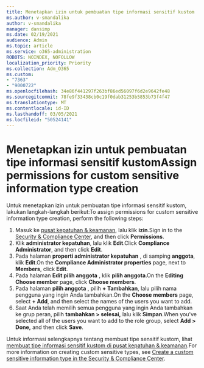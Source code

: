 ```yaml
---
title: Menetapkan izin untuk pembuatan tipe informasi sensitif kustom
ms.author: v-smandalika
author: v-smandalika
manager: dansimp
ms.date: 02/19/2021
audience: Admin
ms.topic: article
ms.service: o365-administration
ROBOTS: NOINDEX, NOFOLLOW
localization_priority: Priority
ms.collection: Adm_O365
ms.custom:
- "7363"
- "9000722"
ms.openlocfilehash: 34e86f441297f263bf86ed56097f6d2e9642fe48
ms.sourcegitcommit: 78fe9f33438cb0c19f0dab31253b5853b73f4f47
ms.translationtype: MT
ms.contentlocale: id-ID
ms.lasthandoff: 03/05/2021
ms.locfileid: "50524141"
---
```

# <a name="assign-permissions-for-custom-sensitive-information-type-creation"></a><span data-ttu-id="a4cf0-102">Menetapkan izin untuk pembuatan tipe informasi sensitif kustom</span><span class="sxs-lookup"><span data-stu-id="a4cf0-102">Assign permissions for custom sensitive information type creation</span></span>

<span data-ttu-id="a4cf0-103">Untuk menetapkan izin untuk pembuatan tipe informasi sensitif kustom, lakukan langkah-langkah berikut:</span><span class="sxs-lookup"><span data-stu-id="a4cf0-103">To assign permissions for custom sensitive information type creation, perform the following steps:</span></span>

1. <span data-ttu-id="a4cf0-104">Masuk ke [pusat kepatuhan & keamanan](https://sip.protection.office.com/), lalu klik **izin**.</span><span class="sxs-lookup"><span data-stu-id="a4cf0-104">Sign in to the [Security & Compliance Center](https://sip.protection.office.com/), and then click **Permissions**.</span></span>
2. <span data-ttu-id="a4cf0-105">Klik **administrator kepatuhan**, lalu klik **Edit**.</span><span class="sxs-lookup"><span data-stu-id="a4cf0-105">Click **Compliance Administrator**, and then click **Edit**.</span></span>
3. <span data-ttu-id="a4cf0-106">Pada halaman **properti administrator kepatuhan** , di samping **anggota**, klik **Edit**.</span><span class="sxs-lookup"><span data-stu-id="a4cf0-106">On the **Compliance Administrator properties** page, next to **Members**, click **Edit**.</span></span>
4. <span data-ttu-id="a4cf0-107">Pada halaman **Edit pilih anggota** , klik **pilih anggota**.</span><span class="sxs-lookup"><span data-stu-id="a4cf0-107">On the **Editing Choose member** page, click **Choose members**.</span></span>
5. <span data-ttu-id="a4cf0-108">Pada halaman **pilih anggota** , pilih **+ Tambahkan**, lalu pilih nama pengguna yang ingin Anda tambahkan.</span><span class="sxs-lookup"><span data-stu-id="a4cf0-108">On the **Choose members** page, select **+ Add**, and then select the names of the users you want to add.</span></span>
6. <span data-ttu-id="a4cf0-109">Saat Anda telah memilih semua pengguna yang ingin Anda tambahkan ke grup peran, pilih **tambahkan > selesai,** lalu klik **Simpan**.</span><span class="sxs-lookup"><span data-stu-id="a4cf0-109">When you've selected all of the users you want to add to the role group, select **Add > Done,** and then click **Save**.</span></span>

<span data-ttu-id="a4cf0-110">Untuk informasi selengkapnya tentang membuat tipe sensitif kustom, lihat [membuat tipe informasi sensitif kustom di pusat kepatuhan & keamanan](https://docs.microsoft.com/microsoft-365/compliance/create-a-custom-sensitive-information-type).</span><span class="sxs-lookup"><span data-stu-id="a4cf0-110">For more information on creating custom sensitive types, see [Create a custom sensitive information type in the Security & Compliance Center](https://docs.microsoft.com/microsoft-365/compliance/create-a-custom-sensitive-information-type).</span></span>